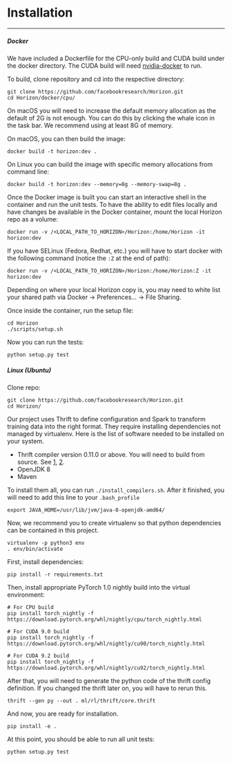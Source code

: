 # Installation
---

##### Docker

We have included a Dockerfile for the CPU-only build and CUDA build under the docker directory.
The CUDA build will need [nvidia-docker](https://github.com/NVIDIA/nvidia-docker) to run.

To build, clone repository and cd into the respective directory:
```
git clone https://github.com/facebookresearch/Horizon.git
cd Horizon/docker/cpu/
```

On macOS you will need to increase the default memory allocation as the default of 2G is not enough. You can do this by clicking the whale icon in the task bar. We recommend using at least 8G of memory.

On macOS, you can then build the image:
```
docker build -t horizon:dev .
```
On Linux you can build the image with specific memory allocations from command line:
```
docker build -t horizon:dev --memory=8g --memory-swap=8g .
```

Once the Docker image is built you can start an interactive shell in the container and run the unit tests. To have the ability to edit files locally and have changes be available in the Docker container, mount the local Horizon repo as a volume:
```
docker run -v /<LOCAL_PATH_TO_HORIZON>/Horizon:/home/Horizon -it horizon:dev
```

If you have SELinux (Fedora, Redhat, etc.) you will have to start docker with the following command (notice the `:Z` at the end of path):

```
docker run -v /<LOCAL_PATH_TO_HORIZON>/Horizon:/home/Horizon:Z -it horizon:dev
```

Depending on where your local Horizon copy is, you may need to white list your shared path via Docker -> Preferences... -> File Sharing.

Once inside the container, run the setup file:
```
cd Horizon
./scripts/setup.sh
```

Now you can run the tests:
```
python setup.py test
```

##### Linux (Ubuntu)

Clone repo:
```
git clone https://github.com/facebookresearch/Horizon.git
cd Horizon/
```

Our project uses Thrift to define configuration and Spark to transform training data into the right format.
They require installing dependencies not managed by virtualenv. Here is the list of software needed to be installed on your system.
- Thrift compiler version 0.11.0 or above. You will need to build from source.
  See [1](https://thrift.apache.org/docs/install/debian), [2](https://thrift.apache.org/docs/BuildingFromSource).
- OpenJDK 8
- Maven

To install them all, you can run `./install_compilers.sh`. After it finished, you will need to add this line to your `.bash_profile`

```
export JAVA_HOME=/usr/lib/jvm/java-8-openjdk-amd64/
```

Now, we recommend you to create virtualenv so that python dependencies can be contained in this project.

```
virtualenv -p python3 env
. env/bin/activate
```

First, install dependencies:

```
pip install -r requirements.txt
```

Then, install appropriate PyTorch 1.0 nightly build into the virtual environment:
```
# For CPU build
pip install torch_nightly -f https://download.pytorch.org/whl/nightly/cpu/torch_nightly.html

# For CUDA 9.0 build
pip install torch_nightly -f https://download.pytorch.org/whl/nightly/cu90/torch_nightly.html

# For CUDA 9.2 build
pip install torch_nightly -f https://download.pytorch.org/whl/nightly/cu92/torch_nightly.html
```

After that, you will need to generate the python code of the thrift config definition. If you changed the thrift later on, you will have to rerun this.

```
thrift --gen py --out . ml/rl/thrift/core.thrift
```

And now, you are ready for installation.

```
pip install -e .
```

At this point, you should be able to run all unit tests:

```
python setup.py test
```
